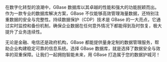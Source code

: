 在数字化转型的浪潮中，GBase 数据库以其卓越的性能和强大的功能脱颖而出。作为一款专业的数据库解决方案，GBase 不仅能够高效管理海量数据，还特别注重数据的安全与完整性。持续数据保护（CDP）技术是 GBase 的一大亮点，它通过实时监控和备份机制，确保企业数据在任何意外情况下都能得到及时恢复，极大提升了业务连续性。

无论是金融、电信还是政府机构，GBase 都能提供量身定制的数据管理服务，帮助企业构建稳定可靠的信息系统。选择 GBase 数据库，就是选择了数据安全与效率的双重保障。让我们一起拥抱智能未来，用 GBase 打造属于您的数据护城河！